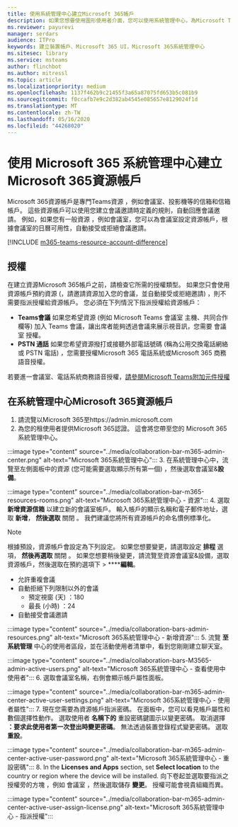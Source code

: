 ```yaml
---
title: 使用系統管理中心建立Microsoft 365帳戶
description: 如果您想要使用圖形使用者介面，您可以使用系統管理中心，為Microsoft Teams 會議室和共同Microsoft Teams建立資源Microsoft 365帳戶。
ms.reviewer: payurevi
manager: serdars
audience: ITPro
keywords: 建立裝置帳戶、Microsoft 365 UI，Microsoft 365系統管理中心
ms.sitesec: library
ms.service: msteams
author: flinchbot
ms.author: mitressl
ms.topic: article
ms.localizationpriority: medium
ms.openlocfilehash: 1137f462b9c21455f3a65a87075fd653b5c081b9
ms.sourcegitcommit: f0ccafb7e9c2d382ab4545e085657e8129024f1d
ms.translationtype: MT
ms.contentlocale: zh-TW
ms.lasthandoff: 05/16/2020
ms.locfileid: "44268020"
---
```

# <a name="create-a-microsoft-365-resource-account-using-the-microsoft-365-admin-center"></a>使用 Microsoft 365 系統管理中心建立Microsoft 365資源帳戶

Microsoft 365資源帳戶是專門Teams資源 ，例如會議室、投影機等的信箱和信箱帳戶。 這些資源帳戶可以使用您建立會議邀請時定義的規則，自動回應會議邀請。 例如，如果您有一般資源 ，例如會議室，您可以為會議室設定資源帳戶，根據會議室的日曆可用性，自動接受或拒絕會議邀請。

<!-- The steps in this article show you how to set up a resource account using the Microsoft 365 admin center. If you'd rather use PowerShell to create resource accounts, [Create a resource account using the PowerShell](resource-account-ps.md). -->

[!INCLUDE [m365-teams-resource-account-difference](../includes/m365-teams-resource-account-difference.md)]

## <a name="licensing"></a>授權

在建立資源Microsoft 365帳戶之前，請檢查它所需的授權類型。 如果您只會使用資源帳戶預約資源 (，請邀請資源加入您的會議，並自動接受或拒絕邀請) ，則不需要指派授權給資源帳戶。 您必須在下列情況下指派授權給資源帳戶：

- **Teams會議** 如果您希望資源 (例如 Microsoft Teams 會議室 主機、共同合作欄等) 加入 Teams 會議，讓出席者能夠透過會議來展示視音訊，您需要 會議室 授權。 
- **PSTN 通話** 如果您希望資源撥打或接聽外部電話號碼 (稱為公用交換電話網絡或 PSTN 電話) ，您需要授權Microsoft 365 電話系統或Microsoft 365 商務語音授權。

若要進一會議室、電話系統商務語音授權，[請參閱Microsoft Teams附加元件授權](../teams-add-on-licensing/microsoft-teams-add-on-licensing.md)

## <a name="create-a-resource-account-in-the-microsoft-365-admin-center"></a><a href="" id="create-device-acct-m365-admin-ctr"></a>在系統管理中心Microsoft 365資源帳戶

1. 請流覽以Microsoft 365至https://admin.microsoft.com
2. 為您的租使用者提供Microsoft 365認證。 這會將您帶至您的 Microsoft 365 系統管理中心。

:::image type="content" source="../media/collaboration-bar-m365-admin-center.png" alt-text="Microsoft 365系統管理中心":::
3. 在系統管理中心中，流覽至左側面板中的資源 (您可能需要選取顯示所有第一個) ，然後選取會議室&**設備**。 

:::image type="content" source="../media/collaboration-bar-m365-resources-rooms.png" alt-text="Microsoft 365系統管理中心 - 資源":::
4. 選取 **新增資源信箱** 以建立新的會議室帳戶。 輸入帳戶的顯示名稱和電子郵件地址，選取 **新增**， **然後選取** 關閉 。 我們建議您將所有資源帳戶的命名慣例標準化。

> [!NOTE]
> 根據預設，資源帳戶會設定為下列設定。 如果您想要變更，請選取設定 **排程** 選項， **然後再選取** 關閉 。 如果您想要稍後變更，請流覽至資源會議室&設備，選取資源帳戶，然後選取在預約選項下  >  ******編輯**。 
>
> - 允許重複會議
> - 自動拒絕下列限制以外的會議
>   - 預定視窗 (天) ：180
>   - 最長 (小時) ：24
> - 自動接受會議邀請

:::image type="content" source="../media/collaboration-bars-admin-resources.png" alt-text="Microsoft 365系統管理中心 - 新增資源":::
5. 流覽 **至系統管理** 中心的使用者區段，並在活動使用者清單中，看到您剛剛建立聊天室。

:::image type="content" source="../media/collaboration-bars-M3565-admin-active-users.png" alt-text="Microsoft 365系統管理中心 - 查看使用中使用者":::
6. 選取會議室名稱，右側會顯示帳戶屬性面板。

:::image type="content" source="../media/collaboration-bar-m365-admin-center-active-user-settings.png" alt-text="Microsoft 365系統管理中心 - 使用者屬性":::
7. 現在您需要為資源帳戶指派密碼。 在面板中，您可以看見帳戶屬性和數個選擇性動作。 選取使用者 **名稱下的** 重設密碼鍵圖示以變更密碼。 取消選擇 **：要求此使用者第一次登出時變更密碼**。 無法透過裝置登錄程式變更密碼。 選取 **重設**。

:::image type="content" source="../media/collaboration-bar-m365-admin-center-active-user-password.png" alt-text="Microsoft 365系統管理中心 - 重設密碼":::
8. In the **Licenses and Apps** section, set **Select location** to the country or region where the device will be installed. 向下卷起並選取要指派之授權旁的方塊 ，例如 會議室 ，然後選取儲存 **變更**。 授權可能會視貴組織而異。

:::image type="content" source="../media/collaboration-bar-m365-admin-center-active-user-assign-license.png" alt-text="Microsoft 365系統管理中心 - 指派授權":::

